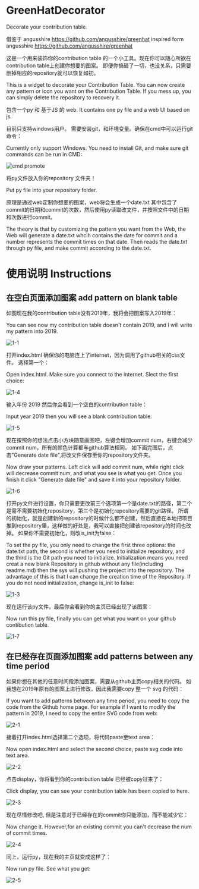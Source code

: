 # GreenHatDecorator

Decorate your contribution table.

借鉴于 angusshire https://github.com/angusshire/greenhat
inspired form angusshire https://github.com/angusshire/greenhat


这是一个用来装饰你的contribution table 的一个小工具。现在你可以随心所欲在contribution table上创建你想要的图案。
即便你搞砸了一切，也没关系，只需要删掉相应的repository就可以恢复如初。

This is a widget to decorate your Contribution Table. You can now create any pattern or icon you want on the Contribution Table.
If you mess up, you can simply delete the repository to recovery it.


包含一个py 和 基于JS 的 web.
It contains one py file and a web UI based on js.


目前只支持windows用户。
需要安装git，和环境变量。确保在cmd中可以运行git命令：

Currently only support Windows.
You need to install Git, and make sure git commands can be run in CMD:


![cmd promote](./img/1-2.PNG)


将py文件放入你的repository 文件夹！

Put py file into your repository folder.


原理是通过web定制你想要的图案，web将会生成一个date.txt
其中包含了commit的日期和commit的次数，然后使用py读取改文件，并按照文件中的日期和次数进行commit。

The theory is that by customizing the pattern you want from the Web, the Web will generate a date.txt
whcih contains the date for commit and a number represents the commit times on that date. Then reads the date.txt through py file, and make commit according to the date.txt.


# 使用说明 Instructions

## 在空白页面添加图案 add pattern on blank table

如图现在我的contribution table没有2019年，我将会把图案写入2019年：

You can see now my contribution table doesn't contain 2019, and I will write my pattern into 2019.

![1-1](./img/1-1.PNG)


打开index.html 确保你的电脑连上了internet，因为调用了github相关的css文件。
选择第一个：

Open index.html. Make sure you connect to the internet.
Slect the first choice:

![1-4](./img/1-4.PNG)


输入年份 2019 然后你会看到一个空白的contribution table：

Input year 2019 then you will see a blank contribution table:

![1-5](./img/1-5.PNG)


现在按照你的想法点击小方块随意画图吧，左键会增加commit num，右键会减少commit num，所有的颜色计算都与github算法相同。
如下画完图后，点击"Generate date file",将改文件保存至你的repository文件夹。

Now draw your patterns. Left click will add commit num, while right click will decrease commit num, and what you see is what you get.
Once you finish it click "Generate date file" and save it into your repository folder.

![1-6](./img/1-6.PNG)


打开py文件进行设置，你只需要更改前三个选项第一个是date.txt的路径，第二个是需不需要初始化repository，第三个是初始化repository需要的git路径。
所谓的初始化，就是创建新的repository的时候什么都不创建，然后直接在本地把项目推到repository里，这样做的好处是，我可以直接把创建该repository的时间也改掉。
如果你不需要初始化，则改is_init为false：

To set the py file, you only need to change the first three options: the date.txt path, the second is whether you need to initialize repository, and the third is the Git path you need to initialize.
Initialization means you need creat a new blank Repository in github without any file(including readme.md) then the sys will pushing the project into the repository. The advantage of this is that I can change the creation time of the Repository.
If you do not need initialization, change is_init to false:

![1-3](./img/1-3.PNG)


现在运行该py文件，最后你会看到你的主页已经出现了该图案：

Now run this py file, finally you can get what you want on your github contibution table.

![1-7](./img/1-7.PNG)


## 在已经存在页面添加图案 add patterns between any time period
如果你想在其他的任意时间段添加图案，需要从github主页copy相关的代码。
如我想在2019年原有的图案上进行修改，因此我需要copy 整一个 svg 的代码：

If you want to add patterns between any time period, you need to copy the code from the Github home page.
For example if I want to modify the pattern in 2019, I need to copy the entire SVG code from web:

![2-1](./img/2-1.PNG)


接着打开index.html选择第二个选项，将代码paste至text area：

Now open index.html and select the second choice, paste svg code into text area.

![2-2](./img/2-2.PNG)


点击display，你将看到你的contribution table 已经被copy过来了：

Click display, you can see your contribution table has been copied to here.

![2-3](./img/2-3.PNG)


现在尽情修改吧, 但是注意对于已经存在的commit你只能添加，而不能减少它：

Now change it. However,for an existing commit you can't decrease the num of commit times.

![2-4](./img/2-4.PNG)


同上，运行py，现在我的主页就变成这样了：

Now run py file. See what you get:

![2-5](./img/2-5.PNG)


